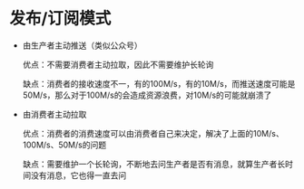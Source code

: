 # 发布/订阅模式

- 由生产者主动推送（类似公众号）

  优点：不需要消费者主动拉取，因此不需要维护长轮询

  缺点：消费者的接收速度不一，有的100M/s，有的10M/s，而推送速度可能是50M/s，那么对于100M/s的会造成资源浪费，对10M/s的可能就崩溃了

- 由消费者主动拉取

  优点：消费者的消费速度可以由消费者自己来决定，解决了上面的10M/s、100M/s、50M/s的问题

  缺点：需要维护一个长轮询，不断地去问生产者是否有消息，就算生产者长时间没有消息，它也得一直去问

